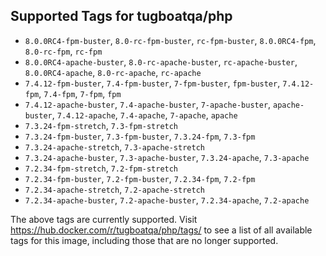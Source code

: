 ## Supported Tags for tugboatqa/php

* `8.0.0RC4-fpm-buster`, `8.0-rc-fpm-buster`, `rc-fpm-buster`, `8.0.0RC4-fpm`, `8.0-rc-fpm`, `rc-fpm`
* `8.0.0RC4-apache-buster`, `8.0-rc-apache-buster`, `rc-apache-buster`, `8.0.0RC4-apache`, `8.0-rc-apache`, `rc-apache`
* `7.4.12-fpm-buster`, `7.4-fpm-buster`, `7-fpm-buster`, `fpm-buster`, `7.4.12-fpm`, `7.4-fpm`, `7-fpm`, `fpm`
* `7.4.12-apache-buster`, `7.4-apache-buster`, `7-apache-buster`, `apache-buster`, `7.4.12-apache`, `7.4-apache`, `7-apache`, `apache`
* `7.3.24-fpm-stretch`, `7.3-fpm-stretch`
* `7.3.24-fpm-buster`, `7.3-fpm-buster`, `7.3.24-fpm`, `7.3-fpm`
* `7.3.24-apache-stretch`, `7.3-apache-stretch`
* `7.3.24-apache-buster`, `7.3-apache-buster`, `7.3.24-apache`, `7.3-apache`
* `7.2.34-fpm-stretch`, `7.2-fpm-stretch`
* `7.2.34-fpm-buster`, `7.2-fpm-buster`, `7.2.34-fpm`, `7.2-fpm`
* `7.2.34-apache-stretch`, `7.2-apache-stretch`
* `7.2.34-apache-buster`, `7.2-apache-buster`, `7.2.34-apache`, `7.2-apache`

The above tags are currently supported. Visit https://hub.docker.com/r/tugboatqa/php/tags/ to see a list of all available tags for this image, including those that are no longer supported.
